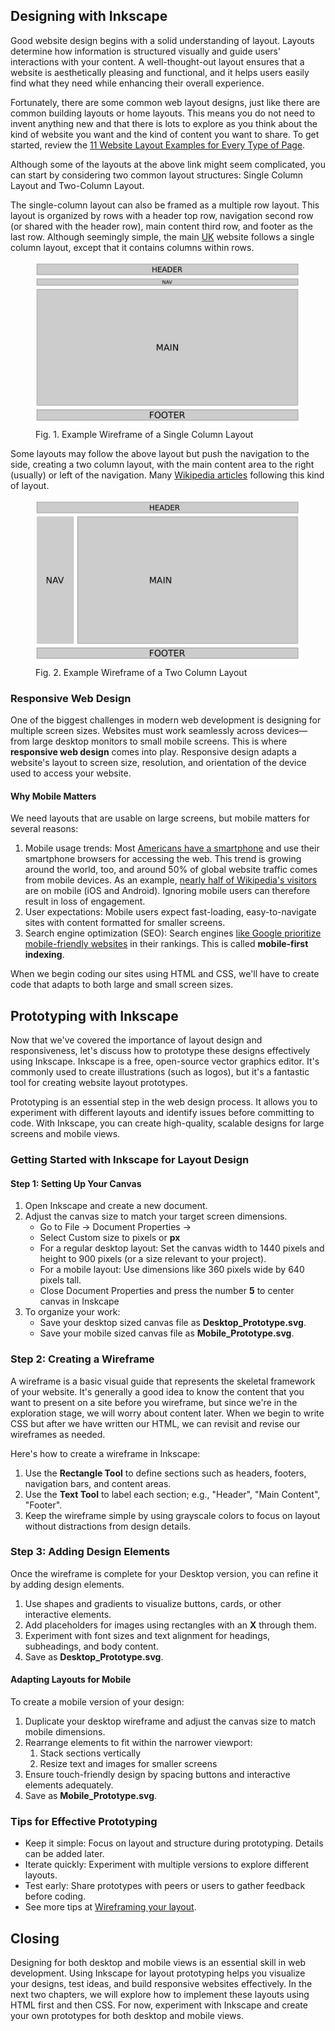 ## Designing with Inkscape

Good website design begins with a solid understanding of layout.
Layouts determine how information is structured visually and guide users' interactions with your content.
A well-thought-out layout ensures that a website is aesthetically pleasing and functional, and
it helps users easily find what they need while enhancing their overall experience.

Fortunately, there are some common web layout designs, just like there are common building layouts or home layouts.
This means you do not need to invent anything new and that there is lots to explore
as you think about the kind of website you want and the kind of content you want to share.
To get started, review the [11 Website Layout Examples for Every Type of Page][11_website_layouts].

Although some of the layouts at the above link might seem complicated,
you can start by considering two common layout structures: Single Column Layout and Two-Column Layout.

The single-column layout can also be framed as a multiple row layout.
This layout is organized by rows with a header top row, navigation second row (or shared with the header row),
main content third row, and footer as the last row.
Although seemingly simple, the main [UK][uky] website follows a single column layout,
except that it contains columns within rows.

<figure>
<img src="images/single_column.png"
alt="Wireframe of example single column layout"
title="Example Wireframe of a Single Column Layout">
<figcaption>
Fig. 1. Example Wireframe of a Single Column Layout
</figcaption>
</figure>

Some layouts may follow the above layout but push the navigation to the side, creating a two column layout,
with the main content area to the right (usually) or left of the navigation.
Many [Wikipedia articles][uky_wikipedia] following this kind of layout.

<figure>
<img src="images/two_column.png"
alt="Wireframe of example two column layout"
title="Example Wireframe of a Two Column Layout">
<figcaption>
Fig. 2. Example Wireframe of a Two Column Layout
</figcaption>
</figure>

### Responsive Web Design

One of the biggest challenges in modern web development is designing for multiple screen sizes.
Websites must work seamlessly across devices&mdash;from large desktop monitors to small mobile screens.
This is where **responsive web design** comes into play.
Responsive design adapts a website's layout to screen size, resolution, and orientation of the device used to access your website.

#### Why Mobile Matters

We need layouts that are usable on large screens, but mobile matters for several reasons:

1. Mobile usage trends: Most [Americans have a smartphone][pew_mobile_fact_sheet] and use their smartphone browsers for accessing the web. This trend is growing around the world, too, and around 50% of global website traffic comes from mobile devices. As an example, [nearly half of Wikipedia's visitors][wikipedia_mobile] are on mobile (iOS and Android). Ignoring mobile users can therefore result in loss of engagement.
2. User expectations: Mobile users expect fast-loading, easy-to-navigate sites with content formatted for smaller screens.
3. Search engine optimization (SEO): Search engines [like Google prioritize mobile-friendly websites][google_seo] in their rankings. This is called **mobile-first indexing**.

When we begin coding our sites using HTML and CSS, we'll have to create code that adapts to both large and small screen sizes.

## Prototyping with Inkscape

Now that we've covered the importance of layout design and responsiveness,
let's discuss how to prototype these designs effectively using Inkscape.
Inkscape is a free, open-source vector graphics editor.
It's commonly used to create illustrations (such as logos), but it's a fantastic tool for creating website layout prototypes.

Prototyping is an essential step in the web design process.
It allows you to experiment with different layouts and identify issues before committing to code.
With Inkscape, you can create high-quality, scalable designs for large screens and mobile views.

### Getting Started with Inkscape for Layout Design

#### Step 1: Setting Up Your Canvas
 
1. Open Inkscape and create a new document.
2. Adjust the canvas size to match your target screen dimensions.
    - Go to File &rarr; Document Properties &rarr;
    - Select Custom size to pixels or **px**
    - For a regular desktop layout: Set the canvas width to 1440 pixels and height to 900 pixels (or a size relevant to your project).
    - For a mobile layout: Use dimensions like 360 pixels wide by 640 pixels tall.
    - Close Document Properties and press the number **5** to center canvas in Inskcape
3. To organize your work:
    - Save your desktop sized canvas file as **Desktop_Prototype.svg**.
    - Save your mobile sized canvas file as **Mobile_Prototype.svg**. 

### Step 2: Creating a Wireframe

A wireframe is a basic visual guide that represents the skeletal framework of your website.
It's generally a good idea to know the content that you want to present on a site before you wireframe,
but since we're in the exploration stage, we will worry about content later.
When we begin to write CSS but after we have written our HTML, we can revisit and revise our wireframes as needed.

Here's how to create a wireframe in Inkscape:

1. Use the **Rectangle Tool** to define sections such as headers, footers, navigation bars, and content areas.
2. Use the **Text Tool** to label each section; e.g., "Header", "Main Content", "Footer".
3. Keep the wireframe simple by using grayscale colors to focus on layout without distractions from design details.

### Step 3: Adding Design Elements

Once the wireframe is complete for your Desktop version, you can refine it by adding design elements.

1. Use shapes and gradients to visualize buttons, cards, or other interactive elements.
2. Add placeholders for images using rectangles with an **X** through them.
3. Experiment with font sizes and text alignment for headings, subheadings, and body content.
4. Save as **Desktop_Prototype.svg**.

#### Adapting Layouts for Mobile

To create a mobile version of your design:

1. Duplicate your desktop wireframe and adjust the canvas size to match mobile dimensions.
2. Rearrange elements to fit within the narrower viewport:
    1. Stack sections vertically
    2. Resize text and images for smaller screens
3. Ensure touch-friendly design by spacing buttons and interactive elements adequately.
4. Save as **Mobile_Prototype.svg**.

### Tips for Effective Prototyping

- Keep it simple: Focus on layout and structure during prototyping. Details can be added later.
- Iterate quickly: Experiment with multiple versions to explore different layouts.
- Test early: Share prototypes with peers or users to gather feedback before coding.
- See more tips at [Wireframing your layout][wireframing_wordpress].

## Closing

Designing for both desktop and mobile views is an essential skill in web development.
Using Inkscape for layout prototyping helps you visualize your designs, test ideas,
and build responsive websites effectively.
In the next two chapters, we will explore how to implement these layouts using HTML first and then CSS.
For now, experiment with Inkscape and create your own prototypes for both desktop and mobile views.

[11_website_layouts]:https://wordpress.com/blog/2024/11/14/website-layout-examples/#creating-a-website-layout-mockup
[google_seo]:https://developers.google.com/search/docs/crawling-indexing/mobile/mobile-sites-mobile-first-indexing
[pew_mobile_fact_sheet]:https://www.pewresearch.org/internet/fact-sheet/mobile/
[uky]:https://www.uky.edu/
[uky_wikipedia]:https://en.wikipedia.org/wiki/University_of_Kentucky
[wikipedia_mobile]:https://en.wikipedia.org/wiki/Usage_share_of_operating_systems
[wireframing_wordpress]:https://wordpress.com/blog/2024/11/14/website-layout-examples/#creating-a-website-layout-mockup
